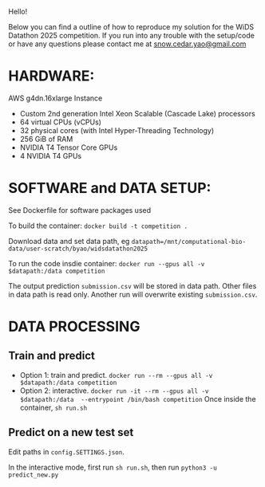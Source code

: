 Hello!

Below you can find a outline of how to reproduce my solution for the WiDS Datathon 2025 competition.
If you run into any trouble with the setup/code or have any questions please contact me at snow.cedar.yao@gmail.com

# HARDWARE:
AWS g4dn.16xlarge Instance

- Custom 2nd generation Intel Xeon Scalable (Cascade Lake) processors
- 64 virtual CPUs (vCPUs)
- 32 physical cores (with Intel Hyper-Threading Technology)
- 256 GiB of RAM
- NVIDIA T4 Tensor Core GPUs
- 4 NVIDIA T4 GPUs

# SOFTWARE and DATA SETUP:
See Dockerfile for software packages used

To build the container: `docker build -t competition .`

Download data and set data path, eg `datapath=/mnt/computational-bio-data/user-scratch/byao/widsdatathon2025`

To run the code insdie container: `docker run --gpus all -v $datapath:/data competition`

The output prediction `submission.csv` will be stored in data path. Other files in data path is read only. Another run will overwrite existing `submission.csv`.


# DATA PROCESSING
## Train and predict
- Option 1: train and predict. `docker run --rm --gpus all -v $datapath:/data competition`
- Option 2: interactive. `docker run -it --rm --gpus all -v $datapath:/data  --entrypoint /bin/bash competition`
  Once inside the container, `sh run.sh`
## Predict on a new test set
Edit paths in `config.SETTINGS.json`.

In the interactive mode, first run `sh run.sh`, then run `python3 -u predict_new.py`